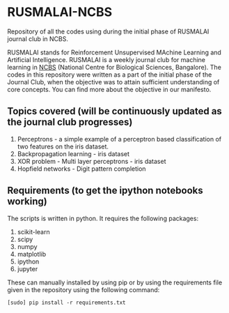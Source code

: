 # RUSMALAI-NCBS
Repository of all the codes using during the initial phase of RUSMALAI journal club in NCBS.

RUSMALAI stands for Reinforcement Unsupervised MAchine Learning and Artificial Intelligence. RUSMALAI is a weekly journal club for machine learning in [NCBS](https://www.ncbs.res.in/) (National Centre for Biological Sciences, Bangalore). The codes in this repository were written as a part of the initial phase of the Journal Club, when the objective was to attain sufficient understanding of core concepts. You can find more about the objective in our manifesto.

## Topics covered (will be continuously updated as the journal club progresses)
1. Perceptrons - a simple example of a perceptron based classification of two features on the iris dataset.
2. Backpropagation learning - iris dataset
3. XOR problem - Multi layer perceptrons - iris dataset
4. Hopfield networks - Digit pattern completion

## Requirements (to get the ipython notebooks working)
The scripts is written in python. It requires the following packages:
1. scikit-learn
2. scipy
3. numpy
4. matplotlib
5. ipython
6. jupyter

These can manually installed by using pip or by using the requirements file given in the repository using the following command:
```
[sudo] pip install -r requirements.txt
```
